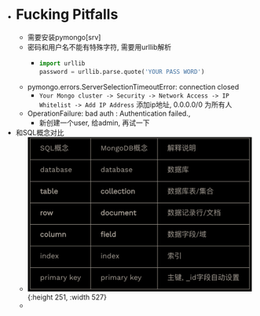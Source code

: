 - # Fucking Pitfalls
	- 需要安装pymongo[srv]
	- 密码和用户名不能有特殊字符, 需要用urllib解析
		- ```python
		  import urllib
		  password = urllib.parse.quote('YOUR PASS WORD')
		  
		  ```
	- pymongo.errors.ServerSelectionTimeoutError: connection closed
		- `Your Mongo cluster -> Security -> Network Access -> IP Whitelist -> Add IP Address` 添加ip地址, 0.0.0.0/0 为所有人
	- OperationFailure: bad auth : Authentication failed.,
		- 新创建一个user, 给admin, 再试一下
- 和SQL概念对比
	- ![Screen Shot 2022-01-23 at 10.42.57 PM.png](../assets/Screen_Shot_2022-01-23_at_10.42.57_PM_1643006581296_0.png){:height 251, :width 527}
	-